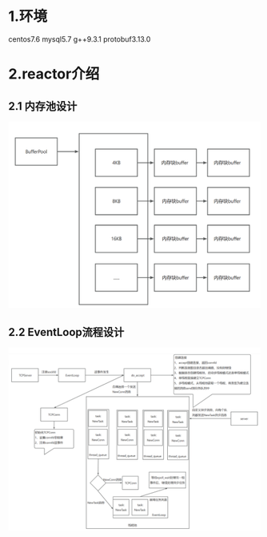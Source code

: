 # 1.环境
centos7.6
mysql5.7
g++9.3.1
protobuf3.13.0

# 2.reactor介绍
## 2.1 内存池设计
![内存池.png](./_img/内存池.png)
## 2.2 EventLoop流程设计
![EventLoop.png](./_img/EventLoop.png)
